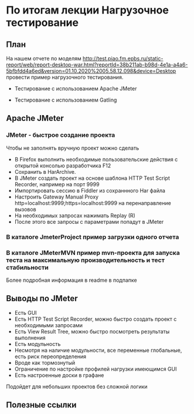 # По итогам лекции Нагрузочное тестирование

## План 

На нашем отчете по моделям http://test.piao.fm.epbs.ru/static-report/web/report-desktop-war.html?reportId=38b211ab-b98d-4e1a-a4a6-5bfbfdd4a6ed&version=01.10.2020%2005.58.12.098&device=Desktop провести пример нагрузочного тестирования.

* Тестирование с использованием Apache JMeter

* Тестирование с использованием Gatling

## Apache JMeter

### JMeter - быстрое создание проекта 
Чтобы не заполнять вручную проект можно сделать
* В Firefox выполнить необходимые пользовательские действия с открытой консолью разработчика F12
* Сохранить в HarArchive.
* В JMeter создать проект на основе шаблона HTTP Test Script Recorder, например на порт 9999
* Импортировать сессию в Fiddler из сохраннного Har файла
* Настроить Gateway Manual Proxy http=localhost:9999;https=localhost:9999 на перенаправление вызовов
* На необходимых запросах нажимать Replay (R)
* После этого все запросы с параметрами попадут в JMeter

### В каталоге JmeterProject пример загрузки одного отчета

### В каталоге JMeterMVN пример mvn-проекта для запуска теста на максимальную производительность и тест стабильности
Более подробная информация в readme в подпапке

## Выводы по JMeter

* Есть GUI
* Есть HTTP Test Script Recorder, можно быстро создать проект с необходимыми запросами
* Есть View Result Tree, можно быстро посмотреть результаты выполнения
* Есть модульность
* Несмотря на наличие модульности, все переменные глобальные, есть риск переопределения
* Вроде как тормознутый
* Ограничение по настройке профилей нагрузки имеющимся GUI
* Есть настроенные доски в графане

Подойдет для небольших проектов без сложной логики

## Полезные ссылки

